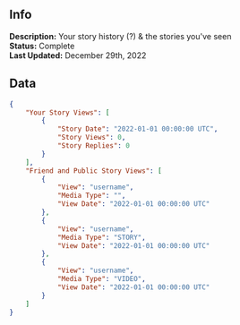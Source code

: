 ## Info
**Description:** Your story history (?) & the stories you've seen\
**Status:** Complete\
**Last Updated:** December 29th, 2022

## Data
```json
{
    "Your Story Views": [
        {
            "Story Date": "2022-01-01 00:00:00 UTC",
            "Story Views": 0,
            "Story Replies": 0
        }
    ],
    "Friend and Public Story Views": [
        {
            "View": "username",
            "Media Type": "",
            "View Date": "2022-01-01 00:00:00 UTC"
        },
        {
            "View": "username",
            "Media Type": "STORY",
            "View Date": "2022-01-01 00:00:00 UTC"
        },
        {
            "View": "username",
            "Media Type": "VIDEO",
            "View Date": "2022-01-01 00:00:00 UTC"
        }
    ]
}
```
